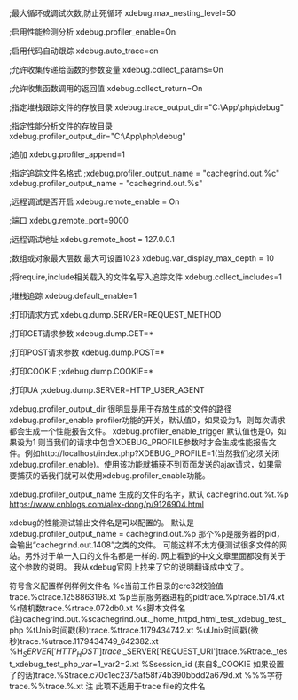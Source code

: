 
;最大循环或调试次数,防止死循环
xdebug.max_nesting_level=50

;启用性能检测分析
xdebug.profiler_enable=On

;启用代码自动跟踪
xdebug.auto_trace=on

;允许收集传递给函数的参数变量
xdebug.collect_params=On

;允许收集函数调用的返回值
xdebug.collect_return=On

;指定堆栈跟踪文件的存放目录
xdebug.trace_output_dir="C:\App\php\debug"

;指定性能分析文件的存放目录
xdebug.profiler_output_dir="C:\App\php\debug"

;追加
xdebug.profiler_append=1

;指定追踪文件名格式
;xdebug.profiler_output_name = "cachegrind.out.%c"
xdebug.profiler_output_name = "cachegrind.out.%s"

;远程调试是否开启
xdebug.remote_enable = On

;端口
xdebug.remote_port=9000

;远程调试地址
xdebug.remote_host = 127.0.0.1

;数组或对象最大层数 最大可设置1023
xdebug.var_display_max_depth = 10

;将require,include相关载入的文件名写入追踪文件
xdebug.collect_includes=1

;堆栈追踪
xdebug.default_enable=1

;打印请求方式
xdebug.dump.SERVER=REQUEST_METHOD

;打印GET请求参数
xdebug.dump.GET=*

;打印POST请求参数
xdebug.dump.POST=*

;打印COOKIE
;xdebug.dump.COOKIE=*

;打印UA
;xdebug.dump.SERVER=HTTP_USER_AGENT

xdebug.profiler_output_dir 很明显是用于存放生成的文件的路径
xdebug.profiler_enable profiler功能的开关，默认值0，如果设为1，则每次请求都会生成一个性能报告文件。
xdebug.profiler_enable_trigger 默认值也是0，如果设为1 则当我们的请求中包含XDEBUG_PROFILE参数时才会生成性能报告文件。例如http://localhost/index.php?XDEBUG_PROFILE=1(当然我们必须关闭xdebug.profiler_enable)。使用该功能就捕获不到页面发送的ajax请求，如果需要捕获的话我们就可以使用xdebug.profiler_enable功能。

xdebug.profiler_output_name 生成的文件的名字，默认 cachegrind.out.%t.%p
https://www.cnblogs.com/alex-dong/p/9126904.html

xdebug的性能测试输出文件名是可以配置的。
默认是 xdebug.profiler_output_name = cachegrind.out.%p
那个%p是服务器的pid，会输出“cachegrind.out.1408”之类的文件。
可能这样不太方便测试很多文件的网站。另外对于单一入口的文件名都是一样的.
网上看到的中文文章里面都没有关于这个参数的说明。
我从xdebug官网上找来了它的说明翻译成中文了。

符号含义配置样例样例文件名
%c当前工作目录的crc32校验值trace.%ctrace.1258863198.xt
%p当前服务器进程的pidtrace.%ptrace.5174.xt
%r随机数trace.%rtrace.072db0.xt
%s脚本文件名(注)cachegrind.out.%scachegrind.out._home_httpd_html_test_xdebug_test_php
%tUnix时间戳(秒)trace.%ttrace.1179434742.xt
%uUnix时间戳(微秒)trace.%utrace.1179434749_642382.xt
%H$_SERVER['HTTP_HOST']trace.%Htrace.kossu.xt
%R$_SERVER['REQUEST_URI']trace.%Rtrace._test_xdebug_test_php_var=1_var2=2.xt
%Ssession_id (来自$_COOKIE 如果设置了的话)trace.%Strace.c70c1ec2375af58f74b390bbdd2a679d.xt
%%%字符trace.%%trace.%.xt
注 此项不适用于trace file的文件名